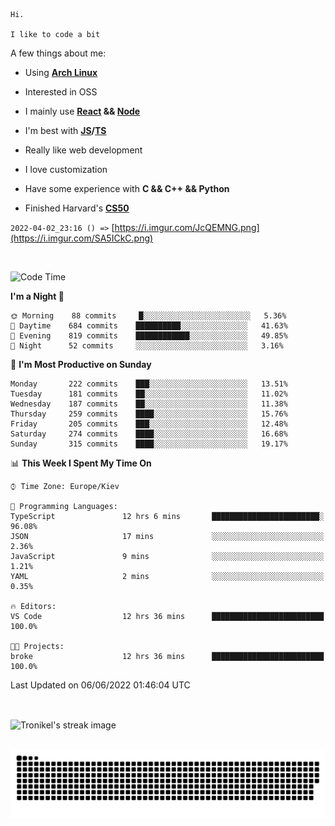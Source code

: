 ```
Hi.

I like to code a bit
```

A few things about me:

-   Using **[Arch Linux](https://archlinux.org/)**

-   Interested in OSS

-   I mainly use **[React](https://reactjs.org/) && [Node](https://nodejs.org/en/)**

-   I'm best with **[JS](https://www.javascript.com/)/[TS](https://www.typescriptlang.org/)**

-   Really like web development

-   I love customization

-   Have some experience with **C && C++ && Python**

-   Finished Harvard's **[CS50](https://cs50.harvard.edu)**

`2022-04-02_23:16 () =>` [https://i.imgur.com/JcQEMNG.png](https://i.imgur.com/SA5ICkC.png)

<br>

<!--START_SECTION:waka-->
![Code Time](http://img.shields.io/badge/Code%20Time-0%20secs-blue)

**I'm a Night 🦉** 

```text
🌞 Morning    88 commits     █░░░░░░░░░░░░░░░░░░░░░░░░   5.36% 
🌆 Daytime    684 commits    ██████████░░░░░░░░░░░░░░░   41.63% 
🌃 Evening    819 commits    ████████████░░░░░░░░░░░░░   49.85% 
🌙 Night      52 commits     ░░░░░░░░░░░░░░░░░░░░░░░░░   3.16%

```
📅 **I'm Most Productive on Sunday** 

```text
Monday       222 commits    ███░░░░░░░░░░░░░░░░░░░░░░   13.51% 
Tuesday      181 commits    ██░░░░░░░░░░░░░░░░░░░░░░░   11.02% 
Wednesday    187 commits    ██░░░░░░░░░░░░░░░░░░░░░░░   11.38% 
Thursday     259 commits    ████░░░░░░░░░░░░░░░░░░░░░   15.76% 
Friday       205 commits    ███░░░░░░░░░░░░░░░░░░░░░░   12.48% 
Saturday     274 commits    ████░░░░░░░░░░░░░░░░░░░░░   16.68% 
Sunday       315 commits    ████░░░░░░░░░░░░░░░░░░░░░   19.17%

```


📊 **This Week I Spent My Time On** 

```text
⌚︎ Time Zone: Europe/Kiev

💬 Programming Languages: 
TypeScript               12 hrs 6 mins       ████████████████████████░   96.08% 
JSON                     17 mins             ░░░░░░░░░░░░░░░░░░░░░░░░░   2.36% 
JavaScript               9 mins              ░░░░░░░░░░░░░░░░░░░░░░░░░   1.21% 
YAML                     2 mins              ░░░░░░░░░░░░░░░░░░░░░░░░░   0.35%

🔥 Editors: 
VS Code                  12 hrs 36 mins      █████████████████████████   100.0%

🐱‍💻 Projects: 
broke                    12 hrs 36 mins      █████████████████████████   100.0%

```


 Last Updated on 06/06/2022 01:46:04 UTC
<!--END_SECTION:waka-->

<br>

<p><img align="center" src="https://github-readme-streak-stats.herokuapp.com/?user=Tronikelis&theme=dark" alt="Tronikel's streak image" /></p>

<br>

<img title="" src="https://raw.githubusercontent.com/Tronikelis/Tronikelis/output/github-contribution-grid-snake.svg" alt="very cool snake thingey" data-align="left">
